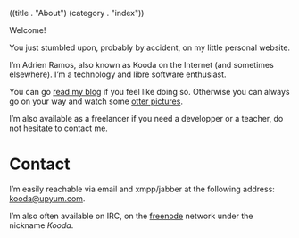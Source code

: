 ((title . "About")
 (category . "index"))

Welcome!

You just stumbled upon, probably by accident, on my little personal
website.

I’m Adrien Ramos, also known as Kooda on the Internet (and sometimes
elsewhere). I’m a technology and libre software enthusiast.

You can go [read my blog][blog] if you feel like doing so. Otherwise
you can always go on your way and watch some [otter pictures][dailyotter].

I’m also available as a freelancer if you need a developper or a
teacher, do not hesitate to contact me.


Contact
=======

I’m easily reachable via email and xmpp/jabber at the following
address: [kooda@upyum.com][mail].

I’m also often available on IRC, on the [freenode][freenode] network
under the nickname _Kooda_.

[blog]:         posts.xhtml
[dailyotter]:   http://dailyotter.org/
[mail]:         mailto:kooda@upyum.com
[freenode]:     https://freenode.net/
